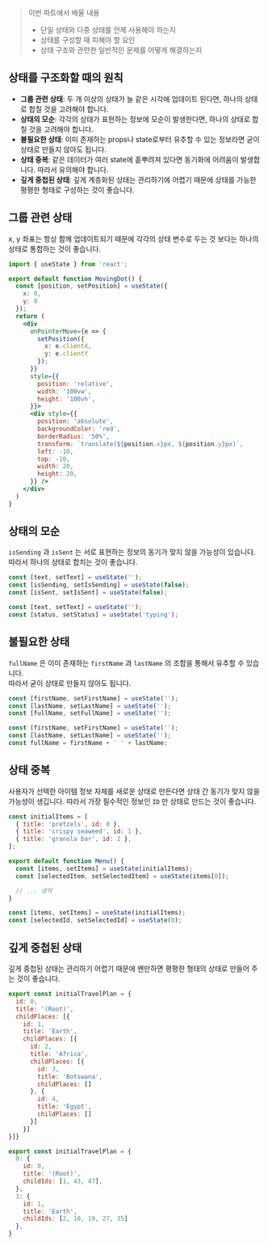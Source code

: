 > 이번 파트에서 배울 내용
> - 단일 상태와 다중 상태를 언제 사용해야 하는지    
> - 상태를 구성할 때 피해야 할 요인  
> - 상태 구조와 관련한 일반적인 문제를 어떻게 해결하는지  

## 상태를 구조화할 때의 원칙
- **그룹 관련 상태**: 두 개 이상의 상태가 늘 같은 시각에 업데이트 된다면, 하나의 상태로 합칠 것을 고려해야 합니다.  
- **상태의 모순**: 각각의 상태가 표현하는 정보에 모순이 발생한다면, 하나의 상태로 합칠 것을 고려해야 합니다.  
- **불필요한 상태**: 이미 존재하는 props나 state로부터 유추할 수 있는 정보라면 굳이 상태로 만들지 않아도 됩니다.  
- **상태 중복**: 같은 데이터가 여러 state에 흩뿌려져 있다면 동기화에 어려움이 발생합니다. 따라서 유의해야 합니다.  
- **깊게 중첩된 상태**: 깊게 계층화된 상태는 관리하기에 어렵기 때문에 상태를 가능한 평평한 형태로 구성하는 것이 좋습니다.  

## 그룹 관련 상태
x, y 좌표는 항상 함께 업데이트되기 때문에 각각의 상태 변수로 두는 것 보다는 하나의 상태로 통합하는 것이 좋습니다.

```jsx
import { useState } from 'react';

export default function MovingDot() {
  const [position, setPosition] = useState({
    x: 0,
    y: 0
  });
  return (
    <div
      onPointerMove={e => {
        setPosition({
          x: e.clientX,
          y: e.clientY
        });
      }}
      style={{
        position: 'relative',
        width: '100vw',
        height: '100vh',
      }}>
      <div style={{
        position: 'absolute',
        backgroundColor: 'red',
        borderRadius: '50%',
        transform: `translate(${position.x}px, ${position.y}px)`,
        left: -10,
        top: -10,
        width: 20,
        height: 20,
      }} />
    </div>
  )
}
```

## 상태의 모순
`isSending` 과  `isSent` 는 서로 표현하는 정보의 동기가 맞지 않을 가능성이 있습니다. 따라서 하나의 상태로 합치는 것이 좋습니다.  

```jsx
const [text, setText] = useState('');
const [isSending, setIsSending] = useState(false);
const [isSent, setIsSent] = useState(false);
```

```jsx
const [text, setText] = useState('');
const [status, setStatus] = useState('typing');
```

## 불필요한 상태
`fullName` 은 이미 존재하는 `firstName` 과 `lastName` 의 조합을 통해서 유추할 수 있습니다.  
따라서 굳이 상태로 만들지 않아도 됩니다.

```jsx
const [firstName, setFirstName] = useState('');
const [lastName, setLastName] = useState('');
const [fullName, setFullName] = useState('');
```

```jsx
const [firstName, setFirstName] = useState('');
const [lastName, setLastName] = useState('');
const fullName = firstName + ' ' + lastName;
```

## 상태 중복
사용자가 선택한 아이템 정보 자체를 새로운 상태로 만든다면 상태 간 동기가 맞지 않을 가능성이 생깁니다. 따라서 가장 필수적인 정보인 `ID` 만 상태로 만드는 것이 좋습니다.

```jsx
const initialItems = [
  { title: 'pretzels', id: 0 },
  { title: 'crispy seaweed', id: 1 },
  { title: 'granola bar', id: 2 },
];

export default function Menu() {
  const [items, setItems] = useState(initialItems);
  const [selectedItem, setSelectedItem] = useState(items[0]);

  // ... 생략
}
```

```jsx
const [items, setItems] = useState(initialItems);
const [selectedId, setSelectedId] = useState(0);
```

## 깊게 중첩된 상태
깊게 중첩된 상태는 관리하기 어렵기 때문에 왠만하면 평평한 형태의 상태로 만들어 주는 것이 좋습니다.  

```jsx
export const initialTravelPlan = {
  id: 0,
  title: '(Root)',
  childPlaces: [{
    id: 1,
    title: 'Earth',
    childPlaces: [{
      id: 2,
      title: 'Africa',
      childPlaces: [{
        id: 3,
        title: 'Botswana',
        childPlaces: []
      }, {
        id: 4,
        title: 'Egypt',
        childPlaces: []
      }]
    }]
}]}
```

```jsx
export const initialTravelPlan = {
  0: {
    id: 0,
    title: '(Root)',
    childIds: [1, 43, 47],
  },
  1: {
    id: 1,
    title: 'Earth',
    childIds: [2, 10, 19, 27, 35]
  },
}
```
